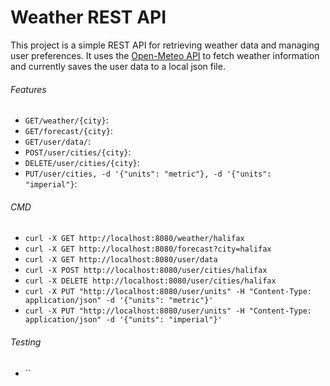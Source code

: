 # Weather REST API
This project is a simple REST API for retrieving weather data and managing user preferences. It uses the [Open-Meteo API](https://open-meteo.com/en/docs "Open-Meteo API") to fetch weather information and currently saves the user data to a local json file.

###### Features
- `GET/weather/{city}`:
- `GET/forecast/{city}`:
- `GET/user/data/`:
- `POST/user/cities/{city}`:
- `DELETE/user/cities/{city}`:
- `PUT/user/cities, -d '{"units": "metric"}, -d '{"units": "imperial"}`:

###### CMD
- `curl -X GET http://localhost:8080/weather/halifax`
- `curl -X GET http://localhost:8080/forecast?city=halifax`
- `curl -X GET http://localhost:8080/user/data`
- `curl -X POST http://localhost:8080/user/cities/halifax`
- `curl -X DELETE http://localhost:8080/user/cities/halifax`
- `curl -X PUT "http://localhost:8080/user/units" -H "Content-Type: application/json" -d '{"units": "metric"}'`
- `curl -X PUT "http://localhost:8080/user/units" -H "Content-Type: application/json" -d '{"units": "imperial"}'`

###### Testing
- ``